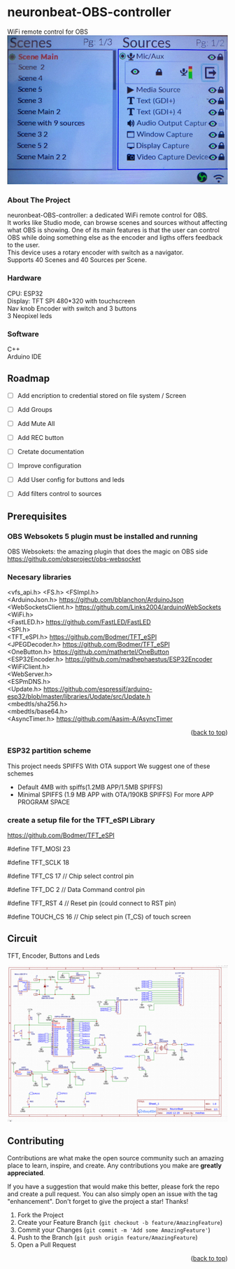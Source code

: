 # neuronbeat-OBS-controller
WiFi remote control for OBS
![alt text](https://github.com/Mesihas/neuronbeat-OBS-controller/blob/main/Docs/images/NeuronBeat-OBS-Controller-popmenu.png)

### About The Project
neuronbeat-OBS-controller: a dedicated WiFi remote control for OBS.   
It works like Studio mode, can browse scenes and sources without affecting what OBS is showing.
One of its main features is that the user can control OBS while doing something else as the encoder and ligths
offers feedback to the user.    
This device uses a rotary encoder with switch as a navigator.   
Supports 40 Scenes and 40 Sources per Scene. 

### Hardware

CPU: ESP32   
Display: TFT SPI 480*320 with touchscreen   
Nav knob Encoder with switch and 3 buttons   
3 Neopixel leds   

### Software
C++   
Arduino IDE   

<!-- ROADMAP -->
## Roadmap

- [ ] Add encription to credential stored on file system / Screen
- [ ] Add Groups
- [ ] Add Mute All
- [ ] Add REC button
- [ ] Cretate documentation
- [ ] Improve configuration
- [ ] Add User config for buttons and leds
- [ ] Add filters control to sources


## Prerequisites
### OBS Websokets 5 plugin must be installed and running
OBS Websokets: the amazing plugin that does the magic on OBS side   
https://github.com/obsproject/obs-websocket

### Necesary libraries 

 <vfs_api.h> <FS.h> <FSImpl.h>   
 <ArduinoJson.h> https://github.com/bblanchon/ArduinoJson   
 <WebSocketsClient.h> https://github.com/Links2004/arduinoWebSockets   
 <WiFi.h>   
 <FastLED.h> https://github.com/FastLED/FastLED   
 <SPI.h>   
 <TFT_eSPI.h> https://github.com/Bodmer/TFT_eSPI   
 <JPEGDecoder.h> https://github.com/Bodmer/TFT_eSPI   
 <OneButton.h> https://github.com/mathertel/OneButton   
 <ESP32Encoder.h> https://github.com/madhephaestus/ESP32Encoder   
 <WiFiClient.h>   
 <WebServer.h>   
 <ESPmDNS.h>   
 <Update.h> https://github.com/espressif/arduino-esp32/blob/master/libraries/Update/src/Update.h   
 <mbedtls/sha256.h>   
 <mbedtls/base64.h>   
 <AsyncTimer.h> https://github.com/Aasim-A/AsyncTimer   


<p align="right">(<a href="#top">back to top</a>)</p>

### ESP32 partition scheme
This project needs SPIFFS With OTA support
We suggest one of these schemes
* Default 4MB with spiffs(1.2MB APP/1.5MB SPIFFS)
* Minimal SPIFFS (1.9 MB APP with OTA/190KB SPIFFS) For more APP PROGRAM SPACE


### create a setup file for the TFT_eSPI Library
https://github.com/Bodmer/TFT_eSPI


#define TFT_MOSI 23   

#define TFT_SCLK 18   

#define TFT_CS   17  // Chip select control pin   

#define TFT_DC    2  // Data Command control pin  

#define TFT_RST   4  // Reset pin (could connect to RST pin)   

#define TOUCH_CS 16    // Chip select pin (T_CS) of touch screen   


## Circuit 

TFT, Encoder, Buttons and Leds

![alt text](https://github.com/Mesihas/neuronbeat-OBS-controller/blob/main/NeuronBeat%20Controller%20circuit.png)

<!-- CONTRIBUTING -->
## Contributing

Contributions are what make the open source community such an amazing place to learn, inspire, and create. Any contributions you make are **greatly appreciated**.

If you have a suggestion that would make this better, please fork the repo and create a pull request. You can also simply open an issue with the tag "enhancement".
Don't forget to give the project a star! Thanks!

1. Fork the Project
2. Create your Feature Branch (`git checkout -b feature/AmazingFeature`)
3. Commit your Changes (`git commit -m 'Add some AmazingFeature'`)
4. Push to the Branch (`git push origin feature/AmazingFeature`)
5. Open a Pull Request

<p align="right">(<a href="#top">back to top</a>)</p>